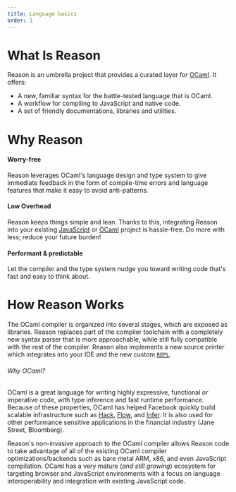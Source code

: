 ```yaml
---
title: Language basics
order: 1
---
```


# What Is Reason

Reason is an umbrella project that provides a curated layer for [OCaml](http://ocaml.org). It offers:

- A new, familiar syntax for the battle-tested language that is OCaml.
- A workflow for compiling to JavaScript and native code.
- A set of friendly documentations, libraries and utilities.

# Why Reason

#### Worry-free

Reason leverages OCaml's language design and type system to give immediate feedback in the form of compile-time errors and language features that make it easy to avoid anti-patterns.

#### Low Overhead

Reason keeps things simple and lean. Thanks to this, integrating Reason into your existing [JavaScript](./getting-starded.md#javascript-workflow) or [OCaml](./getting-starded.md#native-workflow) project is hassle-free. Do more with less; reduce your future burden!

#### Performant & predictable

Let the compiler and the type system nudge you toward writing code that's fast and easy to think about.

How Reason Works
=========================

The OCaml compiler is organized into several stages, which are exposed as
libraries. Reason replaces part of the compiler toolchain with a completely
new syntax parser that is more approachable, while still fully compatible with
the rest of the compiler.  Reason also implements a new source printer which
integrates into your IDE and the new custom [`REPL`](./tools.html#repl).

###### Why OCaml?

OCaml is a great language for writing highly expressive, functional
*or* imperative code, with type inference and fast runtime performance.
Because of these properties, OCaml has helped
Facebook quickly build scalable infrastructure such as
[Hack](http://hacklang.org/), [Flow](http://flowtype.org/), and
[Infer](http://fbinfer.com/). It is also used for other performance sensitive
applications in the financial industry (Jane Street, Bloomberg).

Reason's non-invasive approach to the OCaml compiler allows Reason code
to take advantage of all of the existing OCaml compiler
optimizations/backends such as bare metal ARM, x86, and even JavaScript
compilation. OCaml has a very mature (*and still growing*) ecosystem for targeting
browser and JavaScript environments with a focus on language interoperability
and integration with existing JavaScript code.
